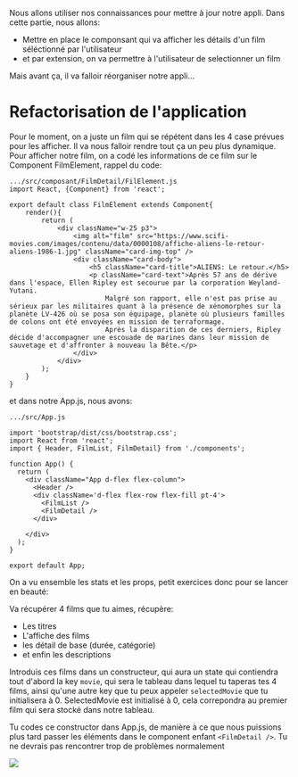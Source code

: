 Nous allons utiliser nos connaissances pour mettre à jour notre appli. Dans cette partie, nous allons:

<ul>
  <li>Mettre en place le componsant qui va afficher les détails d'un film séléctionné par l'utilisateur</li>
  <li>et par extension, on va permettre à l'utilisateur de selectionner un film</li>
  </ul>

Mais avant ça, il va falloir réorganiser notre appli...

<h1>Refactorisation de l'application</h1>

Pour le moment, on a juste un film qui se répétent dans les 4 case prévues pour les afficher. Il va nous falloir rendre tout ça un peu plus dynamique. Pour afficher notre film, on a codé les informations de ce film sur le Component FilmElement, rappel du code:

```
.../src/composant/FilmDetail/FilElement.js
import React, {Component} from 'react';

export default class FilmElement extends Component{
    render(){
        return (
            <div className="w-25 p3">
                <img alt="film" src="https://www.scifi-movies.com/images/contenu/data/0000108/affiche-aliens-le-retour-aliens-1986-1.jpg" className="card-img-top" />
                <div className="card-body">
                    <h5 className="card-title">ALIENS: Le retour.</h5>
                    <p className="card-text">Après 57 ans de dérive dans l'espace, Ellen Ripley est secourue par la corporation Weyland-Yutani.
                        Malgré son rapport, elle n'est pas prise au sérieux par les militaires quant à la présence de xénomorphes sur la planète LV-426 où se posa son équipage, planète où plusieurs familles de colons ont été envoyées en mission de terraformage.
                        Après la disparition de ces derniers, Ripley décide d'accompagner une escouade de marines dans leur mission de sauvetage et d'affronter à nouveau la Bête.</p>
                </div>
            </div>
        );
    }
}
```

et dans notre App.js, nous avons:

```
.../src/App.js

import 'bootstrap/dist/css/bootstrap.css';
import React from 'react';
import { Header, FilmList, FilmDetail} from './components';

function App() {
  return (
    <div className="App d-flex flex-column">
      <Header />
      <div className='d-flex flex-row flex-fill pt-4'>
        <FilmList />
        <FilmDetail />
      </div>

    </div>
  );
}

export default App;
```

On a vu ensemble les stats et les props, petit exercices donc pour se lancer en beauté:

Va récupérer 4 films que tu aimes, récupère:
<ul>
  <li>Les titres</li>
  <li>L'affiche des films</li>
  <li>les détail de base (durée, catégorie)</li>
  <li>et enfin les descriptions</li>
  </ul>
  
  Introduis ces films dans un constructeur, qui aura un state qui contiendra tout d'abord la key ```movie```, qui sera le tableau dans lequel tu taperas tes 4 films, ainsi qu'une autre key que tu peux appeler ```selectedMovie``` que tu initialisera à 0.
SelectedMovie est initialisé à 0, cela correpondra au premier film qui sera stocké dans notre tableau.
  
Tu codes ce constructor dans App.js, de manière à ce que nous puissions plus tard passer les éléments dans le component enfant ```<FilmDetail />```.
Tu ne devrais pas rencontrer trop de problèmes normalement

<img src="https://media.giphy.com/media/l1KueCvasUHHQVI64/giphy.gif" />




